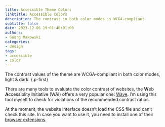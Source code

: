 ```yaml
---
title: Accessible Theme Colors
linktitle: Accessible Colors
description: The contrast in both color modes is WCGA-compliant
subtitle: false
date: 2023-12-06 19:01:46+01:00
authors:
- Georg Makowski
categories:
- design
tags:
- accessible
- color
---
```


The contrast values of the theme are WCGA-compliant in both color modes, light & dark.
{.p-first}
<!--more-->

There are many tools to evaluate the color contrast of websites, the **W**eb **A**ccessiblity **I**nitiative (WAI) offers a very popular one: [Wave](https://wave.webaim.org/). I’m using this tool myself to check for violations of the recommended contrast ratios.

At the moment, the website interface doesn’t load the CSS file and can’t check this site. In case you want to use it, you need to install one of their [browser extensions](https://wave.webaim.org/extension/).
